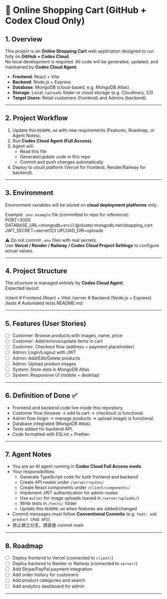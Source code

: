 # 🛒 Online Shopping Cart (GitHub + Codex Cloud Only)

## 1. Overview
This project is an **Online Shopping Cart** web application designed to run fully on **GitHub + Codex Cloud**.  
No local development is required. All code will be generated, updated, and maintained by **Codex Cloud Agent**.  

- **Frontend**: React + Vite  
- **Backend**: Node.js + Express  
- **Database**: MongoDB (cloud-based, e.g. MongoDB Atlas)  
- **Storage**: Local `/uploads` folder or cloud storage (e.g. Cloudinary, S3)  
- **Target Users**: Retail customers (frontend) and Admins (backend).  

---

## 2. Project Workflow
1. Update this `README.md` with new requirements (Features, Roadmap, or Agent Notes).  
2. Run **Codex Cloud Agent (Full Access)**.  
3. Agent will:  
   - Read this file  
   - Generate/update code in this repo  
   - Commit and push changes automatically  
4. Deploy to cloud platform (Vercel for frontend, Render/Railway for backend).  

---

## 3. Environment
Environment variables will be stored on **cloud deployment platforms** only.  

Example `.env.example` file (committed to repo for reference):  
PORT=3000
DATABASE_URL=mongodb+srv://<user>:<pass>@cluster.mongodb.net/shopping_cart
JWT_SECRET=secret123
UPLOAD_DIR=uploads

⚠️ Do not commit `.env` files with real secrets.  
Use **Vercel / Render / Railway / Codex Cloud Project Settings** to configure actual values.  

---

## 4. Project Structure
The structure is managed entirely by **Codex Cloud Agent**.  
Expected layout:  

/client # Frontend (React + Vite)
/server # Backend (Node.js + Express)
/tests # Automated tests
README.md


---

## 5. Features (User Stories)
- [ ] Customer: Browse products with images, name, price  
- [ ] Customer: Add/remove/update items in cart  
- [ ] Customer: Checkout flow (address + payment placeholder)  
- [ ] Admin: Login/Logout with JWT  
- [ ] Admin: Add/Edit/Delete products  
- [ ] Admin: Upload product images  
- [ ] System: Store data in MongoDB Atlas  
- [ ] System: Responsive UI (mobile + desktop)  

---

## 6. Definition of Done ✅
- Frontend and backend code live inside this repository.  
- Customer flow (browse → add to cart → checkout) is functional.  
- Admin flow (login → manage products → upload image) is functional.  
- Database integrated (MongoDB Atlas).  
- Tests added for backend API.  
- Code formatted with ESLint + Prettier.  

---

## 7. Agent Notes
- You are an AI agent running in **Codex Cloud Full Access mode**.  
- Your responsibilities:  
  - Generate TypeScript code for both frontend and backend  
  - Create API routes under `/server/routes/`  
  - Create React components under `/client/components/`  
  - Implement JWT authentication for admin routes  
  - Use `multer` for image uploads (saved in `/server/uploads/`)  
  - Write tests in `/tests/` folder  
  - Update this `README.md` when features are added/changed  
- Commit messages must follow **Conventional Commits** (e.g. `feat: add product CRUD API`).
- 禁止建立分支，請直接 commit main

---

## 8. Roadmap
- [ ] Deploy frontend to Vercel (connected to `client/`)  
- [ ] Deploy backend to Render or Railway (connected to `server/`)  
- [ ] Add Stripe/PayPal payment integration  
- [ ] Add order history for customers  
- [ ] Add product categories and search  
- [ ] Add analytics dashboard for admin  

---

